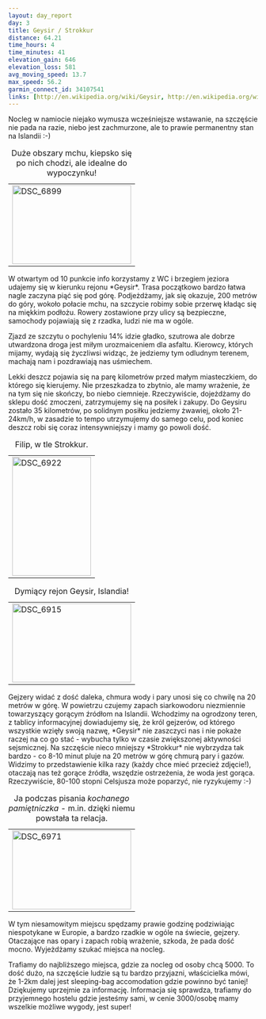 ```yaml
---
layout: day_report
day: 3
title: Geysir / Strokkur
distance: 64.21
time_hours: 4
time_minutes: 41
elevation_gain: 646
elevation_loss: 581
avg_moving_speed: 13.7
max_speed: 56.2
garmin_connect_id: 34107541
links: [http://en.wikipedia.org/wiki/Geysir, http://en.wikipedia.org/wiki/Strokkur, http://en.wikipedia.org/wiki/Geyser]
---
```


Nocleg w namiocie niejako wymusza wcześniejsze wstawanie, na szczęście nie pada
na razie, niebo jest zachmurzone, ale to prawie permanentny stan na Islandii :-)

<table class="image left">
  <caption>Duże obszary mchu, kiepsko się po nich chodzi, ale idealne do
  wypoczynku!</caption>
  <tr>
    <td>
      <a href="http://www.flickr.com/photos/michalbugno/4644860030/sizes/l" title="DSC_6899 by Michal Bugno, on Flickr"><img src="http://farm4.static.flickr.com/3346/4644860030_157fa8b612_m.jpg" width="240" height="159" alt="DSC_6899" /></a>
    </td>
  </tr>
</table>
W otwartym od 10 punkcie info korzystamy z WC i brzegiem jeziora udajemy się w
kierunku rejonu *Geysir*. Trasa początkowo bardzo łatwa nagle zaczyna piąć się pod
górę. Podjeżdżamy, jak się okazuje, 200 metrów do góry, wokoło połacie mchu, na
szczycie robimy sobie przerwę kładąc się na miękkim podłożu. Rowery zostawione
przy ulicy są bezpieczne, samochody pojawiają się z rzadka, ludzi nie ma w
ogóle.

Zjazd ze szczytu o pochyleniu 14% idzie gładko, szutrowa ale dobrze utwardzona
droga jest miłym urozmaiceniem dla asfaltu. Kierowcy, których mijamy, wydają się
życzliwsi widząc, że jedziemy tym odludnym terenem, machają nam i pozdrawiają
nas uśmiechem.

Lekki deszcz pojawia się na parę kilometrów przed małym miasteczkiem, do którego
się kierujemy. Nie przeszkadza to zbytnio, ale mamy wrażenie, że na tym się nie
skończy, bo niebo ciemnieje. Rzeczywiście, dojeżdżamy do sklepu dość zmoczeni,
zatrzymujemy się na posiłek i zakupy. Do Geysiru zostało 35 kilometrów, po
solidnym posiłku jedziemy żwawiej, około 21-24km/h, w zasadzie to tempo
utrzymujemy do samego celu, pod koniec deszcz robi się coraz intensywniejszy i
mamy go powoli dość.

<table class="image right">
  <caption>Filip, w tle Strokkur.</caption>
  <tr>
    <td>
      <a href="http://www.flickr.com/photos/michalbugno/4644863100/sizes/l" title="DSC_6922 by Michal Bugno, on Flickr"><img src="http://farm5.static.flickr.com/4018/4644863100_8ef230d980_m.jpg" width="159" height="240" alt="DSC_6922" /></a>
    </td>
  </tr>
</table>
<table class="image left">
  <caption>Dymiący rejon Geysir, Islandia!</caption>
  <tr>
    <td>
      <a href="http://www.flickr.com/photos/michalbugno/4644245701/sizes/l" title="DSC_6915 by Michal Bugno, on Flickr"><img src="http://farm4.static.flickr.com/3336/4644245701_09986aeef0_m.jpg" width="240" height="159" alt="DSC_6915" /></a>
    </td>
  </tr>
</table>
Gejzery widać z dość daleka, chmura wody i pary unosi się co chwilę na 20 metrów
w górę. W powietrzu czujemy zapach siarkowodoru niezmiennie towarzyszący gorącym
źródłom na Islandii. Wchodzimy na ogrodzony teren, z tablicy informacyjnej
dowiadujemy się, że król gejzerów, od którego wszystkie wzięły swoją nazwę,
*Geysir* nie zaszczyci nas i nie pokaże raczej na co go stać - wybucha tylko w
czasie zwiększonej aktywności sejsmicznej. Na szczęście nieco mniejszy
*Strokkur* nie wybrzydza tak bardzo - co 8-10 minut pluje na 20 metrów w górę
chmurą pary i gazów. Widzimy to przedstawienie kilka razy (każdy chce mieć
przecież zdjęcie!), otaczają nas też gorące źródła, wszędzie ostrzeżenia, że
woda jest gorąca. Rzeczywiście, 80-100 stopni Celsjusza może poparzyć, nie
ryzykujemy :-)

<table class="image right">
  <caption>Ja podczas pisania <em>kochanego pamiętniczka</em> - m.in. dzięki niemu powstała ta relacja.</caption>
  <tr>
    <td>
      <a href="http://www.flickr.com/photos/michalbugno/4644250689/sizes/l" title="DSC_6971 by Michal Bugno, on Flickr"><img src="http://farm4.static.flickr.com/3352/4644250689_de2097372e_m.jpg" width="240" height="159" alt="DSC_6971" /></a>
    </td>
  </tr>
</table>
W tym niesamowitym miejscu spędzamy prawie godzinę podziwiając niespotykane w
Europie, a bardzo rzadkie w ogóle na świecie, gejzery. Otaczające nas opary i
zapach robią wrażenie, szkoda, że pada dość mocno. Wyjeżdżamy szukać miejsca na
nocleg.

Trafiamy do najbliższego miejsca, gdzie za nocleg od osoby chcą 5000. To dość
dużo, na szczęście ludzie są tu bardzo przyjazni, właścicielka mówi, że 1-2km
dalej jest sleeping-bag accomodation gdzie powinno być taniej! Dziękujemy
uprzejmie za informację. Informacja się sprawdza, trafiamy do przyjemnego
hostelu gdzie jesteśmy sami, w cenie 3000/osobę mamy wszelkie możliwe wygody,
jest super!
